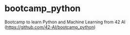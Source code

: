 # bootcamp_python
Bootcamp to learn Python and Machine Learning from 42 AI (https://github.com/42-AI/bootcamp_python)
